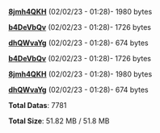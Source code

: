 [**8jmh4QKH**](/data/8jmh4QKH.txt) (02/02/23 - 01:28)- 1980 bytes

[**b4DeVbQv**](/data/b4DeVbQv.txt) (02/02/23 - 01:28)- 1726 bytes

[**dhQWvaYg**](/data/dhQWvaYg.txt) (02/02/23 - 01:28)- 674 bytes

[**b4DeVbQv**](/data/b4DeVbQv.txt) (02/02/23 - 01:28)- 1726 bytes

[**8jmh4QKH**](/data/8jmh4QKH.txt) (02/02/23 - 01:28)- 1980 bytes

[**dhQWvaYg**](/data/dhQWvaYg.txt) (02/02/23 - 01:28)- 674 bytes

**Total Datas**: 7781

**Total Size**: 51.82 MB / 51.8 MB